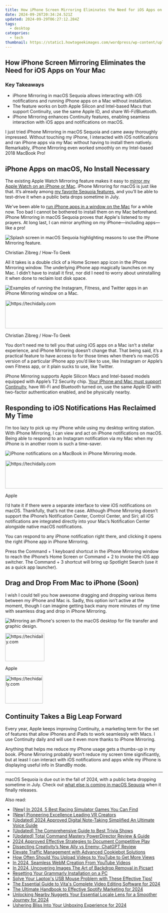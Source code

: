 ```yaml
---
title: How iPhone Screen Mirroring Eliminates the Need for iOS Apps on Your Mac
date: 2024-09-26T20:34:24.521Z
updated: 2024-09-29T06:27:12.284Z
tags:
  - desktop
categories:
  - tech
thumbnail: https://static1.howtogeekimages.com/wordpress/wp-content/uploads/2024/06/apple-macos-sequoia-iphone-mirroring-macbook-featured.jpg
---
```


## How iPhone Screen Mirroring Eliminates the Need for iOS Apps on Your Mac

### Key Takeaways

* iPhone Mirroring in macOS Sequoia allows interacting with iOS notifications and running iPhone apps on a Mac without installation.
* The feature works on both Apple Silicon and Intel-based Macs that support Continuity, use the same Apple ID, and share Wi-Fi/Bluetooth.
* iPhone Mirroring enhances Continuity features, enabling seamless interaction with iOS apps and notifications on macOS.

 I just tried iPhone Mirroring in macOS Sequoia and came away thoroughly impressed. Without touching my iPhone, I interacted with iOS notifications and ran iPhone apps via my Mac without having to install them natively. Remarkably, iPhone Mirroring even worked smoothly on my Intel-based 2018 MacBook Pro!

##  iPhone Apps on macOS, No Install Necessary

 The existing Apple Watch Mirroring feature makes it easy to [mirror my Apple Watch on an iPhone or Mac](https://tiktok-videos.techidaily.com/the-beat-of-the-future-top-emerging-raps-on-tiktok-for-2024/). iPhone Mirroring for macOS is just like that. It’s already among [my favorite Sequoia features](https://video-screen-grab.techidaily.com/updated-2024-approved-inside-the-io-recording-process-what-you-must-know/), and you’ll be able to test-drive it when a public beta drops sometime in July.

 We've been able to [run iPhone apps in a window on the Mac](https://hardware-tips.techidaily.com/the-underdog-victory-from-crowdfunding-success-to-corporate-integration-story/) for a while now. Too bad I cannot be bothered to install them on my Mac beforehand. iPhone Mirroring in macOS Sequoia proves that Apple's listened to my prayers. At long last, I can mirror anything on my iPhone—including apps—like a pro!

![Splash screen in macOS Sequoia highlighting reasons to use the iPhone Mirroring feature.](https://static1.howtogeekimages.com/wordpress/wp-content/uploads/2024/06/macos-sequoia-iphone-mirroring-splash-screen.jpg) 

Christian Zibreg / How-To Geek

 All it takes is a double click of a Home Screen app icon in the iPhone Mirroring window. The underlying iPhone app magically launches on my Mac. I didn’t have to install it first, nor did I need to worry about uninstalling it when done to reclaim lost disk space.

![Examples of running the Instagram, Fitness, and Twitter apps in an iPhone Mirroring window on a Mac.](https://static1.howtogeekimages.com/wordpress/wp-content/uploads/2024/06/apple-macos-sequoia-iphone-mirroring-running-ios-apps-instagram-fitness-twitter.png) 

<!-- affiliate ads begin -->
<a href="https://unicoeye.pxf.io/c/5597632/2134495/18498" target="_top" id="2134495">
  <img src="//a.impactradius-go.com/display-ad/18498-2134495" border="0" alt="https://techidaily.com" width="728" height="90"/>
</a>
<img height="0" width="0" src="https://unicoeye.pxf.io/i/5597632/2134495/18498" style="position:absolute;visibility:hidden;" border="0" />
<!-- affiliate ads end -->

Christian Zibreg / How-To Geek

 You don’t need me to tell you that using iOS apps on a Mac isn’t a stellar experience, and iPhone Mirroring doesn’t change that. That being said, it’s a practical feature to have access to for those times when there’s no macOS version of a particular iPhone app you’d like to use, like Instagram or Apple’s own Fitness app, or it plain sucks to use, like Twitter.

 iPhone Mirroring supports Apple Silicon Macs and Intel-based models equipped with Apple’s T2 Security chip. [Your iPhone and Mac must support Continuity](https://youtube-blog.techidaily.com/ed-the-first-timers-blueprint-for-youtube-income-for-2024/), have Wi-Fi and Bluetooth turned on, use the same Apple ID with two-factor authentication enabled, and be physically nearby.

##  Responding to iOS Notifications Has Reclaimed My Time

 I’m too lazy to pick up my iPhone while using my desktop writing station. With iPhone Mirroring, I can view and act on iPhone notifications on macOS. Being able to respond to an Instagram notification via my Mac when my iPhone is in another room is such a time-saver.

![iPhone notifications on a MacBook in iPhone Mirroring mode.](https://static1.howtogeekimages.com/wordpress/wp-content/uploads/2024/06/macos-sequoia-iphone-mirroring-iphone-notifications.jpg) 

<!-- affiliate ads begin -->
<a href="https://ephamedtechinc.pxf.io/c/5597632/2136621/26400" target="_top" id="2136621">
  <img src="//a.impactradius-go.com/display-ad/26400-2136621" border="0" alt="https://techidaily.com" width="728" height="90"/>
</a>
<img height="0" width="0" src="https://ephamedtechinc.pxf.io/i/5597632/2136621/26400" style="position:absolute;visibility:hidden;" border="0" />
<!-- affiliate ads end -->

Apple

 I’d hate it if there were a separate interface to view iOS notifications on macOS. Thankfully, that’s not the case. Although iPhone Mirroring doesn’t support the iPhone’s Notification Center, Control Center, and Siri; all iOS notifications are integrated directly into your Mac’s Notification Center alongside native macOS notifications.

 You can respond to any iPhone notification right there, and clicking it opens the right iPhone app in iPhone Mirroring.

 Press the Command + 1 keyboard shortcut in the iPhone Mirroring window to reach the iPhone’s Home Screen or Command + 2 to invoke the iOS app switcher. The Command + 3 shortcut will bring up Spotlight Search (use it as a quick app launcher).

##  Drag and Drop From Mac to iPhone (Soon)

 I wish I could tell you how awesome dragging and dropping various items between my iPhone and Mac is. Sadly, this option isn’t active at the moment, though I can imagine getting back many more minutes of my time with seamless drag and drop in iPhone Mirroring.

![Mirroring an iPhone's screen to the macOS desktop for file transfer and graphic design.](https://static1.howtogeekimages.com/wordpress/wp-content/uploads/2024/06/30.jpg) 

<!-- affiliate ads begin -->
<a href="https://aligracehair.sjv.io/c/5597632/2135409/19272" target="_top" id="2135409">
  <img src="//a.impactradius-go.com/display-ad/19272-2135409" border="0" alt="https://techidaily.com" width="125" height="90"/>
</a>
<img height="0" width="0" src="https://aligracehair.sjv.io/i/5597632/2135409/19272" style="position:absolute;visibility:hidden;" border="0" />
<!-- affiliate ads end -->

Apple

<!-- affiliate ads begin -->
<a href="https://review-au.sjv.io/c/5597632/2098701/14409" target="_top" id="2098701">
  <img src="//a.impactradius-go.com/display-ad/14409-2098701" border="0" alt="https://techidaily.com" width="120" height="90"/>
</a>
<img height="0" width="0" src="https://review-au.sjv.io/i/5597632/2098701/14409" style="position:absolute;visibility:hidden;" border="0" />
<!-- affiliate ads end -->

##  Continuity Takes a Big Leap Forward

 Every year, Apple keeps improving Continuity, a marketing term for the set of features that allow iPhones and iPads to work seamlessly with Macs. I use Continuity daily and will use it even more thanks to iPhone Mirroring.

 Anything that helps me reduce my iPhone usage gets a thumbs-up in my book. iPhone Mirroring probably won’t reduce my screen time significantly, but at least I can interact with iOS notifications and apps while my iPhone is displaying useful info in StandBy mode.

---

 macOS Sequoia is due out in the fall of 2024, with a public beta dropping sometime in July. Check out [what else is coming in macOS Sequoia](https://youtube-tips.techidaily.com/approved-youtube-editing-essentials-the-ultimate-guide-post-upload-refinements/) when it finally releases.

<ins class="adsbygoogle"
     style="display:block"
     data-ad-format="autorelaxed"
     data-ad-client="ca-pub-7571918770474297"
     data-ad-slot="1223367746"></ins>

<ins class="adsbygoogle"
     style="display:block"
     data-ad-client="ca-pub-7571918770474297"
     data-ad-slot="8358498916"
     data-ad-format="auto"
     data-full-width-responsive="true"></ins>

<span class="atpl-alsoreadstyle">Also read:</span>
<div><ul>
<li><a href="https://screen-video-capture.techidaily.com/new-in-2024-5-best-racing-simulator-games-you-can-find/"><u>[New] In 2024, 5 Best Racing Simulator Games You Can Find</u></a></li>
<li><a href="https://some-skills.techidaily.com/new-pioneering-excellence-leading-vr-creators/"><u>[New] Pioneering Excellence Leading VR Creators</u></a></li>
<li><a href="https://fox-glue.techidaily.com/updated-2024-approved-digital-note-taking-simplified-an-ultimate-voice-guide/"><u>[Updated] 2024 Approved Digital Note-Taking Simplified An Ultimate Voice Guide</u></a></li>
<li><a href="https://some-skills.techidaily.com/updated-the-comprehensive-guide-to-best-trivia-shows/"><u>[Updated] The Comprehensive Guide to Best Trivia Shows</u></a></li>
<li><a href="https://some-skills.techidaily.com/updated-total-command-mastery-powerdirector-review-and-guide/"><u>[Updated] Total Command Mastery PowerDirector Review & Guide</u></a></li>
<li><a href="https://remote-screen-capture.techidaily.com/2024-approved-effective-strategies-to-document-competitive-play/"><u>2024 Approved Effective Strategies to Document Competitive Play</u></a></li>
<li><a href="https://tech-savvy.techidaily.com/dissecting-creativitys-new-ally-vs-enemy-chatgpt-review/"><u>Dissecting Creativity’s New Ally vs Enemy: ChatGPT Review</u></a></li>
<li><a href="https://data-safeguard.techidaily.com/elevate-traffic-management-with-advanced-cookiebot-solutions/"><u>Elevate Traffic Management with Advanced Cookiebot Solutions</u></a></li>
<li><a href="https://youtube-sure.techidaily.com/ften-should-you-upload-videos-to-youtube-to-get-more-views/"><u>How Often Should You Upload Videos to YouTube to Get More Views</u></a></li>
<li><a href="https://youtube-lab.techidaily.com/24-seamless-webm-creation-from-youtube-videos/"><u>In 2024, Seamless WebM Creation From YouTube Videos</u></a></li>
<li><a href="https://some-skills.techidaily.com/in-2024-uncovering-images-the-art-of-backdrop-removal-in-picsart/"><u>In 2024, Uncovering Images The Art of Backdrop Removal in Picsart</u></a></li>
<li><a href="https://windows11.techidaily.com/resetting-your-grammarly-installation-on-a-pc/"><u>Resetting Your Grammarly Installation on a PC</u></a></li>
<li><a href="https://common-error.techidaily.com/1723211227468-solve-your-laptops-usb-mouse-problem-with-these-effective-tips/"><u>Solve Your Laptop's USB Mouse Problem with These Effective Tips!</u></a></li>
<li><a href="https://some-skills.techidaily.com/the-essential-guide-to-vitas-complete-video-editing-software-for-2024/"><u>The Essential Guide to Vita's Complete Video Editing Software for 2024</u></a></li>
<li><a href="https://some-skills.techidaily.com/the-ultimate-handbook-to-effective-spotify-marketing-for-2024/"><u>The Ultimate Handbook to Effective Spotify Marketing for 2024</u></a></li>
<li><a href="https://some-skills.techidaily.com/unlocking-nearby-nuggets-your-essential-locale-lens-for-a-smoother-journey-for-2024/"><u>Unlocking Nearby Nuggets Your Essential Locale Lens for a Smoother Journey for 2024</u></a></li>
<li><a href="https://some-skills.techidaily.com/ushering-bliss-into-your-unboxing-experience-for-2024/"><u>Ushering Bliss Into Your Unboxing Experience for 2024</u></a></li>
</ul></div>

